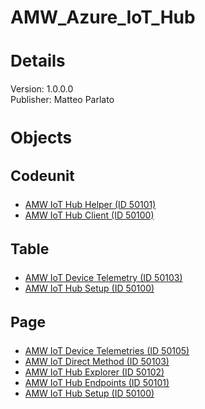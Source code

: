 <style>.page-header{margin:0 auto;font-family: Segoe UI Semibold;font-size: 10px;}.page-footer{margin-left: 50px;font-family:Segoe UI;font-size:9px}h1{font-size:28px}h2{font-size:26px}h3{font-size:23px}h4{font-size:22px}h5{font-size:20px}table{width:100%}#object-description{margin-top:-10px;margin-bottom:0px;}</style>

# AMW_Azure_IoT_Hub


## Details

Version: 1.0.0.0<br>
Publisher: Matteo Parlato<br>



## Objects


### Codeunit

 - [AMW IoT Hub Helper (ID 50101)](Cod50101.AMWIoTHubHelper.md)<br>
 - [AMW IoT Hub Client (ID 50100)](Cod50100.AMWIoTHubClient.md)<br>

### Table

 - [AMW IoT Device Telemetry (ID 50103)](Tab50103.AMWIoTDeviceTelemetry.md)<br>
 - [AMW IoT Hub Setup (ID 50100)](Tab50100.AMWIoTHubSetup.md)<br>

### Page

 - [AMW IoT Device Telemetries (ID 50105)](Pag50105.AMWIoTDeviceTelemetries.md)<br>
 - [AMW IoT Direct Method (ID 50103)](Pag50103.AMWIoTDirectMethod.md)<br>
 - [AMW IoT Hub Explorer (ID 50102)](Pag50102.AMWIoTHubExplorer.md)<br>
 - [AMW IoT Hub Endpoints (ID 50101)](Pag50101.AMWIoTHubEndpoints.md)<br>
 - [AMW IoT Hub Setup (ID 50100)](Pag50100.AMWIoTHubSetup.md)<br>
